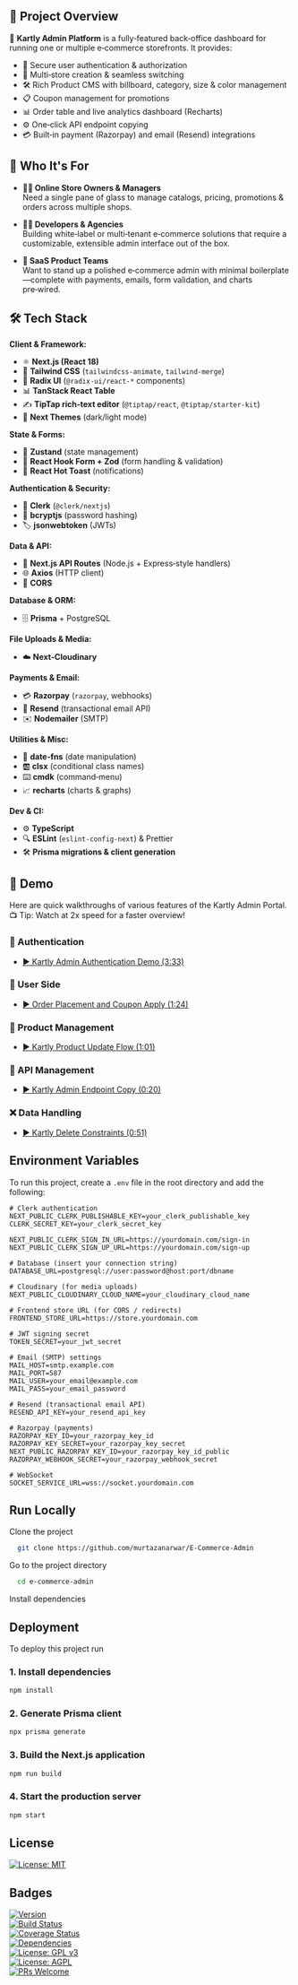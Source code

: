 ## 📖 Project Overview

🛒 **Kartly Admin Platform** is a fully‑featured back‑office dashboard for running one or multiple e‑commerce storefronts. It provides:

- 🔐 Secure user authentication & authorization
- 🏬 Multi‑store creation & seamless switching  
- 🛠️ Rich Product CMS with billboard, category, size & color management  
- 📋 Coupon management for promotions  
- 📊 Order table and live analytics dashboard (Recharts)
- ⚙️ One‑click API endpoint copying
- 💳 Built‑in payment (Razorpay) and email (Resend) integrations

## 👥 Who It's For

- **👩‍💼 Online Store Owners & Managers**  
  Need a single pane of glass to manage catalogs, pricing, promotions & orders across multiple shops.

- **👨‍💻 Developers & Agencies**  
  Building white‑label or multi‑tenant e‑commerce solutions that require a customizable, extensible admin interface out of the box.

- **🚀 SaaS Product Teams**  
  Want to stand up a polished e‑commerce admin with minimal boilerplate—complete with payments, emails, form validation, and charts pre‑wired.


## 🛠 Tech Stack

**Client & Framework:**  
- ⚛️ **Next.js (React 18)**  
- 🎨 **Tailwind CSS** (`tailwindcss-animate`, `tailwind-merge`)  
- 🧩 **Radix UI** (`@radix-ui/react-*` components)  
- 📊 **TanStack React Table**  
- ✍️ **TipTap rich‑text editor** (`@tiptap/react`, `@tiptap/starter-kit`)  
- 🌙 **Next Themes** (dark/light mode)  

**State & Forms:**  
- 🐻 **Zustand** (state management)  
- 📝 **React Hook Form + Zod** (form handling & validation)  
- 🔔 **React Hot Toast** (notifications)  

**Authentication & Security:**  
- 🛂 **Clerk** (`@clerk/nextjs`)  
- 🔐 **bcryptjs** (password hashing)  
- 🏷️ **jsonwebtoken** (JWTs)  

**Data & API:**  
- 🚧 **Next.js API Routes** (Node.js + Express‑style handlers)  
- 🌐 **Axios** (HTTP client)  
- 🔄 **CORS**  

**Database & ORM:**  
- 🗄️ **Prisma** + PostgreSQL  

**File Uploads & Media:**  
- ☁️ **Next‑Cloudinary**  

**Payments & Email:**  
- 💳 **Razorpay** (`razorpay`, webhooks)  
- 📧 **Resend** (transactional email API)  
- ✉️ **Nodemailer** (SMTP)  

**Utilities & Misc:**  
- 📅 **date‑fns** (date manipulation)  
- 🆎 **clsx** (conditional class names)  
- ⌨️ **cmdk** (command‑menu)  
- 📈 **recharts** (charts & graphs)  

**Dev & CI:**  
- ⚙️ **TypeScript**  
- 🔍 **ESLint** (`eslint-config-next`) & Prettier  
- 🛠️ **Prisma migrations & client generation**  
## 🚀 Demo

Here are quick walkthroughs of various features of the Kartly Admin Portal.  
📺 Tip: Watch at 2x speed for a faster overview!

### 🔐 Authentication
- [▶️ Kartly Admin Authentication Demo (3:33)](https://youtu.be/fADBSu2OnkI)

### 🛒 User Side
- [▶️ Order Placement and Coupon Apply (1:24)](https://youtu.be/MJbRMUFfMtI)

### 🔄 Product Management
- [▶️ Kartly Product Update Flow (1:01)](https://youtu.be/FUNmRlNzPtw)

### 🧩 API Management
- [▶️ Kartly Admin Endpoint Copy (0:20)](https://youtu.be/X0l5CO-uuUs)

### ❌ Data Handling
- [▶️ Kartly Delete Constraints (0:51)](https://youtu.be/KvRSkk8lalU)

## Environment Variables

To run this project, create a `.env` file in the root directory and add the following:

```env
# Clerk authentication
NEXT_PUBLIC_CLERK_PUBLISHABLE_KEY=your_clerk_publishable_key
CLERK_SECRET_KEY=your_clerk_secret_key

NEXT_PUBLIC_CLERK_SIGN_IN_URL=https://yourdomain.com/sign-in
NEXT_PUBLIC_CLERK_SIGN_UP_URL=https://yourdomain.com/sign-up

# Database (insert your connection string)
DATABASE_URL=postgresql://user:password@host:port/dbname

# Cloudinary (for media uploads)
NEXT_PUBLIC_CLOUDINARY_CLOUD_NAME=your_cloudinary_cloud_name

# Frontend store URL (for CORS / redirects)
FRONTEND_STORE_URL=https://store.yourdomain.com

# JWT signing secret
TOKEN_SECRET=your_jwt_secret

# Email (SMTP) settings
MAIL_HOST=smtp.example.com
MAIL_PORT=587
MAIL_USER=your_email@example.com
MAIL_PASS=your_email_password

# Resend (transactional email API)
RESEND_API_KEY=your_resend_api_key

# Razorpay (payments)
RAZORPAY_KEY_ID=your_razorpay_key_id
RAZORPAY_KEY_SECRET=your_razorpay_key_secret
NEXT_PUBLIC_RAZORPAY_KEY_ID=your_razorpay_key_id_public
RAZORPAY_WEBHOOK_SECRET=your_razorpay_webhook_secret

# WebSocket
SOCKET_SERVICE_URL=wss://socket.yourdomain.com
```
## Run Locally

Clone the project

```bash
  git clone https://github.com/murtazanarwar/E-Commerce-Admin
```

Go to the project directory

```bash
  cd e-commerce-admin
```

Install dependencies


## Deployment

To deploy this project run
### 1. Install dependencies

```bash
npm install
```

### 2. Generate Prisma client

```bash
npx prisma generate
```

### 3. Build the Next.js application

```bash
npm run build
```

### 4. Start the production server

```bash
npm start
```


## License

[![License: MIT](https://img.shields.io/badge/License-MIT-green.svg)](https://choosealicense.com/licenses/mit/)  

## Badges
[![Version](https://img.shields.io/npm/v/e-commerce-platform.svg)](https://www.npmjs.com/package/e-commerce-platform)  
[![Build Status](https://img.shields.io/github/actions/workflow/status/your-username/e-commerce-platform/ci.yml?branch=main)](https://github.com/your-username/e-commerce-platform/actions)  
[![Coverage Status](https://img.shields.io/codecov/c/gh/your-username/e-commerce-platform/main.svg)](https://codecov.io/gh/your-username/e-commerce-platform)  
[![Dependencies](https://img.shields.io/librariesio/release/npm/e-commerce-platform)](https://libraries.io/npm/e-commerce-platform)  
[![License: GPL v3](https://img.shields.io/badge/License-GPL%20v3-yellow.svg)](https://opensource.org/licenses/GPL-3.0)  
[![License: AGPL](https://img.shields.io/badge/License-AGPL-blue.svg)](http://www.gnu.org/licenses/agpl-3.0)  
[![PRs Welcome](https://img.shields.io/badge/PRs-welcome-brightgreen.svg)](https://github.com/your-username/e-commerce-platform/pulls)  
